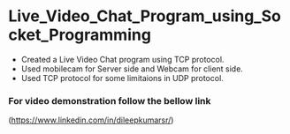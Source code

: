 # Live_Video_Chat_Program_using_Socket_Programming

- Created a Live Video Chat program using TCP protocol.
- Used mobilecam for Server side and Webcam for client side.
- Used TCP protocol for some limitaions in UDP protocol.

### For video demonstration follow the bellow link
(https://www.linkedin.com/in/dileepkumarsr/)
